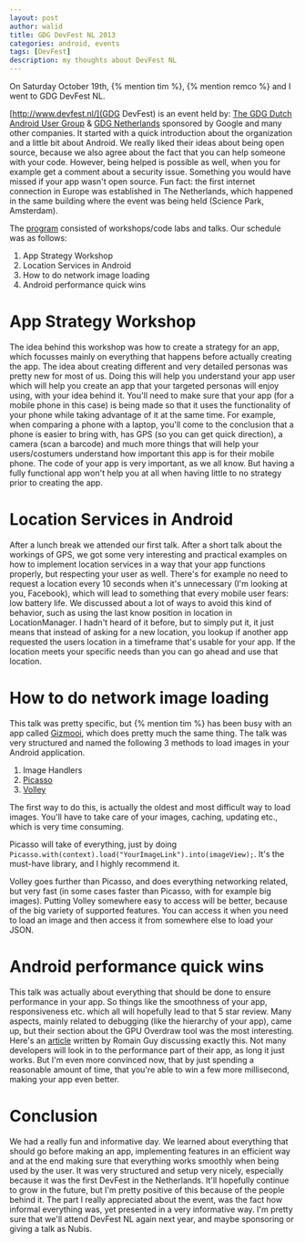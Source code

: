 ```yaml
---
layout: post
author: walid
title: GDG DevFest NL 2013
categories: android, events
tags: [DevFest]
description: my thoughts about DevFest NL
---
```


On Saturday October 19th, {% mention tim %}, {% mention remco %} and I went to GDG DevFest NL.

[http://www.devfest.nl/](GDG DevFest) is an event held by: [The GDG Dutch Android User Group](http://www.dutchaug.org/) & [GDG Netherlands](http://www.gdgnl.org/) sponsored by Google and many other companies. It started with a quick introduction about the organization and a little bit about Android. We really liked their ideas about being open source, because we also agree about the fact that you can help someone with your code. However, being helped is possible as well, when you for example get a comment about a security issue. Something you would have missed if your app wasn't open source. Fun fact: the first internet connection in Europe was established in The Netherlands, which happened in the same building where the event was being held (Science Park, Amsterdam).

The [program](http://www.devfest.nl/program/) consisted of workshops/code labs and talks. Our schedule was as follows:

1. App Strategy Workshop
2. Location Services in Android
3. How to do network image loading
4. Android performance quick wins

# App Strategy Workshop

The idea behind this workshop was how to create a strategy for an app, which focusses mainly on everything that happens before actually creating the app. The idea about creating different and very detailed personas was pretty new for most of us. Doing this will help you understand your app user which will help you create an app that your targeted personas will enjoy using, with your idea behind it. You'll need to make sure that your app (for a mobile phone in this case) is being made so that it uses the functionality of your phone while taking advantage of it at the same time. For example, when comparing a phone with a laptop, you'll come to the conclusion that a phone is easier to bring with, has GPS (so you can get quick direction), a camera (scan a barcode) and much more things that will help your users/costumers understand how important this app is for their mobile phone. The code of your app is very important, as we all know. But having a fully functional app won't help you at all when having little to no strategy prior to creating the app.

# Location Services in Android

After a lunch break we attended our first talk. After a short talk about the workings of GPS, we got some very interesting and practical examples on how to implement location services in a way that your app functions properly, but respecting your user as well. There's for example no need to request a location every 10 seconds when it's unnecessary (I'm looking at you, Facebook), which will lead to something that every mobile user fears: low battery life. We discussed about a lot of ways to avoid this kind of behavior, such as using the last know position in location in LocationManager. I hadn't heard of it before, but to simply put it, it just means that instead of asking for a new location, you lookup if another app requested the users location in a timeframe that's usable for your app. If the location meets your specific needs than you can go ahead and use that location.

# How to do network image loading

This talk was pretty specific, but {% mention tim %} has been busy with an app called [Gizmooi](https://play.google.com/store/apps/details?id=com.timvdalen.gizmooi), which does pretty much the same thing. The talk was very structured and named the following 3 methods to load images in your Android application. 

1. Image Handlers
2. [Picasso](http://square.github.io/picasso/)
3. [Volley](https://developers.google.com/events/io/sessions/325304728)

The first way to do this, is actually the oldest and most difficult way to load images. You'll have to take care of your images, caching, updating etc., which is very time consuming. 

Picasso will take of everything, just by doing `Picasso.with(context).load("YourImageLink").into(imageView);`. It's the must-have library, and I highly recommend it.

Volley goes further than Picasso, and does everything networking related, but very fast (in some cases faster than Picasso, with for example big images). Putting Volley somewhere easy to access will be better, because of the big variety of supported features. You can access it when you need to load an image and then access it from somewhere else to load your JSON.

# Android performance quick wins

This talk was actually about everything that should be done to ensure performance in your app. So things like the smoothness of your app, responsiveness etc. which all will hopefully lead to that 5 star review. Many aspects, mainly related to debugging (like the hierarchy of your app), came up, but their section about the GPU Overdraw tool was the most interesting. Here's an [article]( http://www.curious-creature.org/2012/12/01/android-performance-case-study/) written by Romain Guy discussing exactly this. Not many developers will look in to the performance part of their app, as long it just works. But I'm even more convinced now, that by just spending a reasonable amount of time, that you're able to win a few more millisecond, making your app even better. 

# Conclusion

We had a really fun and informative day. We learned about everything that should go before making an app, implementing features in an efficient way and at the end making sure that everything works smoothly when being used by the user. It was very structured and setup very nicely, especially because it was the first DevFest in the Netherlands. It'll hopefully continue to grow in the future, but I'm pretty positive of this because of the people behind it. The part I really appreciated about the event, was the fact how informal everything was, yet presented in a very informative way. I'm pretty sure that we'll attend DevFest NL again next year, and maybe sponsoring or giving a talk as Nubis.

